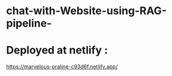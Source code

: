 # chat-with-Website-using-RAG-pipeline-
# Deployed at netlify :
https://marvelous-praline-c93d6f.netlify.app/
